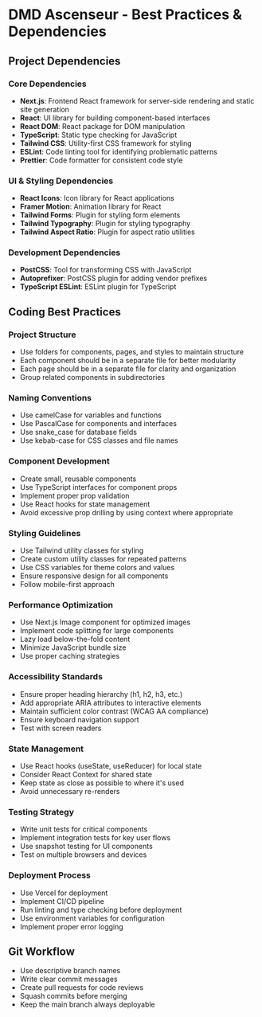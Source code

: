 # DMD Ascenseur - Best Practices & Dependencies

## Project Dependencies

### Core Dependencies
- **Next.js**: Frontend React framework for server-side rendering and static site generation
- **React**: UI library for building component-based interfaces
- **React DOM**: React package for DOM manipulation
- **TypeScript**: Static type checking for JavaScript
- **Tailwind CSS**: Utility-first CSS framework for styling
- **ESLint**: Code linting tool for identifying problematic patterns
- **Prettier**: Code formatter for consistent code style

### UI & Styling Dependencies
- **React Icons**: Icon library for React applications
- **Framer Motion**: Animation library for React
- **Tailwind Forms**: Plugin for styling form elements
- **Tailwind Typography**: Plugin for styling typography
- **Tailwind Aspect Ratio**: Plugin for aspect ratio utilities

### Development Dependencies
- **PostCSS**: Tool for transforming CSS with JavaScript
- **Autoprefixer**: PostCSS plugin for adding vendor prefixes
- **TypeScript ESLint**: ESLint plugin for TypeScript

## Coding Best Practices

### Project Structure
- Use folders for components, pages, and styles to maintain structure
- Each component should be in a separate file for better modularity
- Each page should be in a separate file for clarity and organization
- Group related components in subdirectories

### Naming Conventions
- Use camelCase for variables and functions
- Use PascalCase for components and interfaces
- Use snake_case for database fields
- Use kebab-case for CSS classes and file names

### Component Development
- Create small, reusable components
- Use TypeScript interfaces for component props
- Implement proper prop validation
- Use React hooks for state management
- Avoid excessive prop drilling by using context where appropriate

### Styling Guidelines
- Use Tailwind utility classes for styling
- Create custom utility classes for repeated patterns
- Use CSS variables for theme colors and values
- Ensure responsive design for all components
- Follow mobile-first approach

### Performance Optimization
- Use Next.js Image component for optimized images
- Implement code splitting for large components
- Lazy load below-the-fold content
- Minimize JavaScript bundle size
- Use proper caching strategies

### Accessibility Standards
- Ensure proper heading hierarchy (h1, h2, h3, etc.)
- Add appropriate ARIA attributes to interactive elements
- Maintain sufficient color contrast (WCAG AA compliance)
- Ensure keyboard navigation support
- Test with screen readers

### State Management
- Use React hooks (useState, useReducer) for local state
- Consider React Context for shared state
- Keep state as close as possible to where it's used
- Avoid unnecessary re-renders

### Testing Strategy
- Write unit tests for critical components
- Implement integration tests for key user flows
- Use snapshot testing for UI components
- Test on multiple browsers and devices

### Deployment Process
- Use Vercel for deployment
- Implement CI/CD pipeline
- Run linting and type checking before deployment
- Use environment variables for configuration
- Implement proper error logging

## Git Workflow
- Use descriptive branch names
- Write clear commit messages
- Create pull requests for code reviews
- Squash commits before merging
- Keep the main branch always deployable
